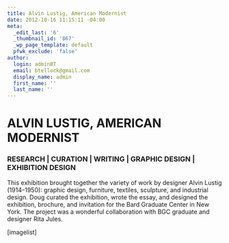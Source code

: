 ```yaml
---
title: Alvin Lustig, American Modernist
date: 2012-10-16 11:15:11 -04:00
meta:
  _edit_last: '6'
  _thumbnail_id: '867'
  _wp_page_template: default
  pfwk_exclude: 'false'
author:
  login: adminBT
  email: btellock@gmail.com
  display_name: admin
  first_name: ''
  last_name: ''
---
```


<h1>ALVIN LUSTIG, AMERICAN MODERNIST</h1>
<h3>RESEARCH | CURATION | WRITING | GRAPHIC DESIGN | EXHIBITION DESIGN</h3>
This exhibition brought together the variety of work by designer Alvin Lustig (1914–1950): graphic design, furniture, textiles, sculpture, and industrial design. Doug curated the exhibition, wrote the essay, and designed the exhibition, brochure, and invitation for the Bard Graduate Center in New York. The project was a wonderful collaboration with BGC graduate and designer Rita Jules.


[imagelist]
